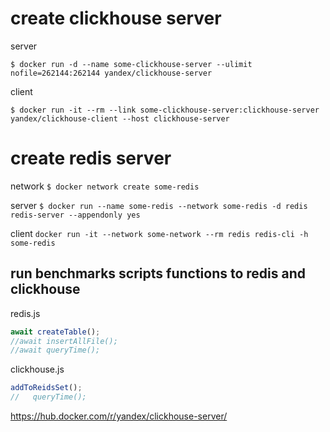 # create clickhouse server

server

`$ docker run -d --name some-clickhouse-server --ulimit nofile=262144:262144 yandex/clickhouse-server`

client

`$ docker run -it --rm --link some-clickhouse-server:clickhouse-server yandex/clickhouse-client --host clickhouse-server`

# create redis server

network
`$ docker network create some-redis`

server
`$ docker run --name some-redis --network some-redis -d redis redis-server --appendonly yes`

client
`docker run -it --network some-network --rm redis redis-cli -h some-redis`

## run benchmarks scripts functions to redis and clickhouse

redis.js

```javascript
await createTable();
//await insertAllFile();
//await queryTime();
```

clickhouse.js

```javascript
addToReidsSet();
//   queryTime();
```

https://hub.docker.com/r/yandex/clickhouse-server/
